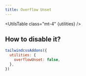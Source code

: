 ```yaml
---
title: Overflow Unset
---
```


<script>
	import UtilsTable from '$lib/UtilsTable.svelte'
	const utilities = {
		'.overflow-unset': {
			'overflow': 'unset',
		},
		'.overflow-y-unset': {
			'overflow-y': 'unset',
		},
		'.overflow-x-unset': {
			'overflow-x': 'unset',
		},
	}
</script>

<UtilsTable class="mt-4" {utilities} />

## How to disable it?

```js
tailwindcssAddons({
  utilities: {
    overflowUnset: false,
  },
})
```
